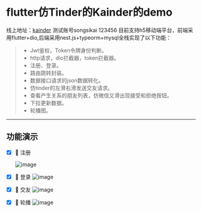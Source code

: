 # flutter仿Tinder的Kainder的demo

线上地址：[kainder](http://www.songsikai.com/) 测试账号songsikai 123456
目前支持h5移动端平台，前端采用flutter+dio,后端采用nest.js+typeorm+mysql全栈实现了以下功能：

> * Jwt鉴权，Token令牌身份判断。
> * http请求，dio拦截器，token拦截器。
> * 注册、登录。
> * 路由跳转封装。
> * 数据接口请求的json数据转化。
> * 仿tinder的左滑右滑发送交友请求。
> * 查看产生关系的朋友列表，仿微信又滑出现接受和拒绝按钮。
> * 下拉更新数据。
> * 轮播图。

---

## 功能演示

- [x] 🎉 注册
  
  ![image](https://github.com/pixiu233/flutter_project/blob/main/gif/%E6%B3%A8%E5%86%8C.gif)   

- [x] 🎉 登录
  ![image](https://github.com/pixiu233/flutter_project/blob/main/gif/%E7%99%BB%E5%BD%95.gif)   

- [x] 🎉 交友
  ![image](https://github.com/pixiu233/flutter_project/blob/main/gif/%E6%BB%91%E5%8A%A8.gif)   

- [x] 🎉 轮播
  ![image](https://github.com/pixiu233/flutter_project/blob/main/gif/%E8%BD%AE%E6%92%AD%E5%9B%BE.gif)   



